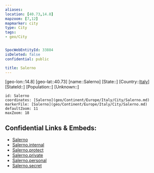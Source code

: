 ```yaml
---
aliases: 
location: [40.73,14.8]
mapzoom: [7,12] 
mapmarker: city 
type: City
tags:
- geo/City


SpocWebEntityId: 33884
isDeleted: false
confidential: public

title: Salerno
---
```

[geo-lon::14.8]
[geo-lat::40.73]
[name::Salerno]
[State::]
[Country::[Italy](geo/Continent/Europe/Italy.md)]
[StateId::]
[Population::]
[Unknown::]


```leaflet
id: Salerno
coordinates: [Salerno](geo/Continent/Europe/Italy/City/Salerno.md)
markerFile: [Salerno](geo/Continent/Europe/Italy/City/Salerno.md)
defaultZoom: 11 
maxZoom: 18
```


## Confidential Links & Embeds: 
- [Salerno](../../../../../../_public/geo/Continent/Europe/Italy/City/Salerno.md) 
- [Salerno.internal](../../../../../../_internal/geo/Continent/Europe/Italy/City/Salerno.internal.md) 
- [Salerno.protect](../../../../../../_protect/geo/Continent/Europe/Italy/City/Salerno.protect.md) 
- [Salerno.private](../../../../../../_private/geo/Continent/Europe/Italy/City/Salerno.private.md) 
- [Salerno.personal](../../../../../../_personal/geo/Continent/Europe/Italy/City/Salerno.personal.md) 
- [Salerno.secret](../../../../../../_secret/geo/Continent/Europe/Italy/City/Salerno.secret.md) 
